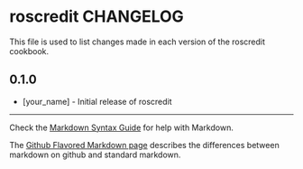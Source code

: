 roscredit CHANGELOG
===================

This file is used to list changes made in each version of the roscredit cookbook.

0.1.0
-----
- [your_name] - Initial release of roscredit

- - -
Check the [Markdown Syntax Guide](http://daringfireball.net/projects/markdown/syntax) for help with Markdown.

The [Github Flavored Markdown page](http://github.github.com/github-flavored-markdown/) describes the differences between markdown on github and standard markdown.
